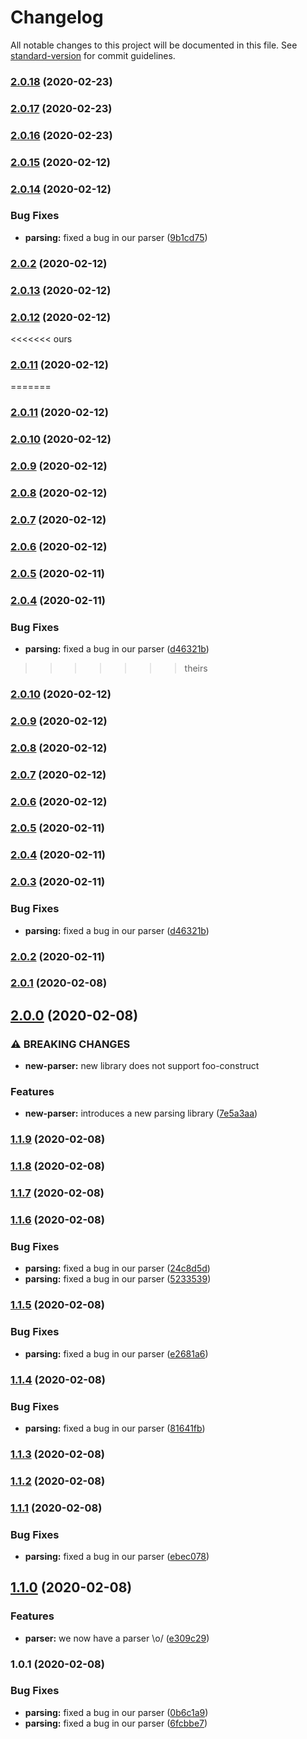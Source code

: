 # Changelog

All notable changes to this project will be documented in this file. See [standard-version](https://github.com/conventional-changelog/standard-version) for commit guidelines.

### [2.0.18](https://github.com/fmukendi/HelloWorldJava/compare/v2.0.17...v2.0.18) (2020-02-23)

### [2.0.17](https://github.com/fmukendi/HelloWorldJava/compare/v2.0.16...v2.0.17) (2020-02-23)

### [2.0.16](https://github.com/fmukendi/HelloWorldJava/compare/v2.0.15...v2.0.16) (2020-02-23)

### [2.0.15](https://github.com/fmukendi/HelloWorldJava/compare/v2.0.14...v2.0.15) (2020-02-12)

### [2.0.14](https://github.com/fmukendi/HelloWorldJava/compare/v2.0.13...v2.0.14) (2020-02-12)


### Bug Fixes

* **parsing:** fixed a bug in our parser ([9b1cd75](https://github.com/fmukendi/HelloWorldJava/commit/9b1cd75696169113a4f4edda784f38fbdd930ffd))

### [2.0.2](https://github.com/fmukendi/HelloWorldJava/compare/v2.0.10...v2.0.2) (2020-02-12)

### [2.0.13](https://github.com/fmukendi/HelloWorldJava/compare/v2.0.12...v2.0.13) (2020-02-12)

### [2.0.12](https://github.com/fmukendi/HelloWorldJava/compare/v2.0.11...v2.0.12) (2020-02-12)

<<<<<<< ours
### [2.0.11](https://github.com/fmukendi/HelloWorldJava/compare/v2.0.10...v2.0.11) (2020-02-12)
=======
### [2.0.11](https://github.com/fmukendi/HelloWorldJava/compare/v2.0.3...v2.0.11) (2020-02-12)

### [2.0.10](https://github.com/fmukendi/HelloWorldJava/compare/v2.0.9...v2.0.10) (2020-02-12)

### [2.0.9](https://github.com/fmukendi/HelloWorldJava/compare/v2.0.8...v2.0.9) (2020-02-12)

### [2.0.8](https://github.com/fmukendi/HelloWorldJava/compare/v2.0.7...v2.0.8) (2020-02-12)

### [2.0.7](https://github.com/fmukendi/HelloWorldJava/compare/v2.0.6...v2.0.7) (2020-02-12)

### [2.0.6](https://github.com/fmukendi/HelloWorldJava/compare/v2.0.5...v2.0.6) (2020-02-12)

### [2.0.5](https://github.com/fmukendi/HelloWorldJava/compare/v2.0.4...v2.0.5) (2020-02-11)

### [2.0.4](https://github.com/fmukendi/HelloWorldJava/compare/v2.0.1...v2.0.4) (2020-02-11)


### Bug Fixes

* **parsing:** fixed a bug in our parser ([d46321b](https://github.com/fmukendi/HelloWorldJava/commit/d46321b5cad5f4330221b65768a7df5c4a7e90a6))
>>>>>>> theirs

### [2.0.10](https://github.com/fmukendi/HelloWorldJava/compare/v2.0.9...v2.0.10) (2020-02-12)

### [2.0.9](https://github.com/fmukendi/HelloWorldJava/compare/v2.0.8...v2.0.9) (2020-02-12)

### [2.0.8](https://github.com/fmukendi/HelloWorldJava/compare/v2.0.7...v2.0.8) (2020-02-12)

### [2.0.7](https://github.com/fmukendi/HelloWorldJava/compare/v2.0.6...v2.0.7) (2020-02-12)

### [2.0.6](https://github.com/fmukendi/HelloWorldJava/compare/v2.0.5...v2.0.6) (2020-02-12)

### [2.0.5](https://github.com/fmukendi/HelloWorldJava/compare/v2.0.4...v2.0.5) (2020-02-11)

### [2.0.4](https://github.com/fmukendi/HelloWorldJava/compare/v2.0.3...v2.0.4) (2020-02-11)

### [2.0.3](https://github.com/fmukendi/HelloWorldJava/compare/v2.0.1...v2.0.3) (2020-02-11)


### Bug Fixes

* **parsing:** fixed a bug in our parser ([d46321b](https://github.com/fmukendi/HelloWorldJava/commit/d46321b5cad5f4330221b65768a7df5c4a7e90a6))

### [2.0.2](https://github.com/fmukendi/HelloWorldJava/compare/v2.0.1...v2.0.2) (2020-02-11)

### [2.0.1](https://github.com/fmukendi/HelloWorldJava/compare/v2.0.0...v2.0.1) (2020-02-08)

## [2.0.0](https://github.com/fmukendi/HelloWorldJava/compare/v1.1.9...v2.0.0) (2020-02-08)


### ⚠ BREAKING CHANGES

* **new-parser:** new library does not support foo-construct

### Features

* **new-parser:** introduces a new parsing library ([7e5a3aa](https://github.com/fmukendi/HelloWorldJava/commit/7e5a3aa13be3cfbf952f69a38b02fe3a44b7e213))

### [1.1.9](https://github.com/fmukendi/HelloWorldJava/compare/v1.1.8...v1.1.9) (2020-02-08)

### [1.1.8](https://github.com/fmukendi/HelloWorldJava/compare/v1.1.7...v1.1.8) (2020-02-08)

### [1.1.7](https://github.com/fmukendi/HelloWorldJava/compare/v1.1.6...v1.1.7) (2020-02-08)

### [1.1.6](https://github.com/fmukendi/HelloWorldJava/compare/v1.1.5...v1.1.6) (2020-02-08)


### Bug Fixes

* **parsing:** fixed a bug in our parser ([24c8d5d](https://github.com/fmukendi/HelloWorldJava/commit/24c8d5dadda0f21ef1233f82e28401b12026a6eb))
* **parsing:** fixed a bug in our parser ([5233539](https://github.com/fmukendi/HelloWorldJava/commit/5233539cf9cb8dc35444fe6eb883df43f79c1c64))

### [1.1.5](https://github.com/fmukendi/HelloWorldJava/compare/v1.1.4...v1.1.5) (2020-02-08)


### Bug Fixes

* **parsing:** fixed a bug in our parser ([e2681a6](https://github.com/fmukendi/HelloWorldJava/commit/e2681a674e66ea70d91d8482764c0e62f96fb21c))

### [1.1.4](https://github.com/fmukendi/HelloWorldJava/compare/v1.1.3...v1.1.4) (2020-02-08)


### Bug Fixes

* **parsing:** fixed a bug in our parser ([81641fb](https://github.com/fmukendi/HelloWorldJava/commit/81641fbe7f84684ec17fb6152dea61c6ecf9291e))

### [1.1.3](https://github.com/fmukendi/HelloWorldJava/compare/v1.1.2...v1.1.3) (2020-02-08)

### [1.1.2](https://github.com/fmukendi/HelloWorldJava/compare/v1.1.1...v1.1.2) (2020-02-08)

### [1.1.1](https://github.com/fmukendi/HelloWorldJava/compare/v1.1.0...v1.1.1) (2020-02-08)


### Bug Fixes

* **parsing:** fixed a bug in our parser ([ebec078](https://github.com/fmukendi/HelloWorldJava/commit/ebec078195f0f799af87794cf8d4a04d6e01dd40))

## [1.1.0](https://github.com/fmukendi/HelloWorldJava/compare/v1.0.1...v1.1.0) (2020-02-08)


### Features

* **parser:** we now have a parser \o/ ([e309c29](https://github.com/fmukendi/HelloWorldJava/commit/e309c2904f05b1ccdc1a4b73d612089d67b2f3bd))

### 1.0.1 (2020-02-08)


### Bug Fixes

* **parsing:** fixed a bug in our parser ([0b6c1a9](https://github.com/fmukendi/HelloWorldJava/commit/0b6c1a90cca647e85b264b5c90b9621fa51c55bc))
* **parsing:** fixed a bug in our parser ([6fcbbe7](https://github.com/fmukendi/HelloWorldJava/commit/6fcbbe792d9b2a78154973bbaa77cb500bacdc0e))
